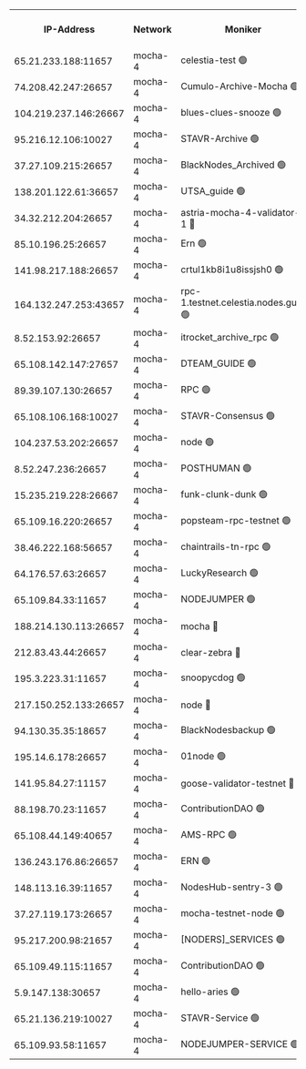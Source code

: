 


<table><tr><th>IP-Address</th><th>Network</th><th>Moniker</th><th>Latest Block Height</th><th>Earliest Block Height</th><th>Catching Up</th><th>Tx Index</th><th>Voting Power</th><th>Version</th><th>Scan Time</th></tr><tr><td>65.21.233.188:11657</td><td>mocha-4</td><td>celestia-test 🟢</td><td>5248594</td><td>0</td><td>False</td><td>on</td><td>0</td><td>3.4.2</td><td>2025-03-19T18:20:10.786060368UTC</td></tr><tr><td>74.208.42.247:26657</td><td>mocha-4</td><td>Cumulo-Archive-Mocha 🟢</td><td>5248563</td><td>1</td><td>False</td><td>on</td><td>0</td><td>3.4.2-mocha</td><td>2025-03-19T18:17:26.915346071UTC</td></tr><tr><td>104.219.237.146:26667</td><td>mocha-4</td><td>blues-clues-snooze 🟢</td><td>5248564</td><td>1</td><td>False</td><td>off</td><td>0</td><td>3.2.0-mocha</td><td>2025-03-19T18:17:36.681548059UTC</td></tr><tr><td>95.216.12.106:10027</td><td>mocha-4</td><td>STAVR-Archive 🟢</td><td>5213852</td><td>1</td><td>False</td><td>on</td><td>0</td><td>3.4.0-mocha</td><td>2025-03-19T18:17:39.422420847UTC</td></tr><tr><td>37.27.109.215:26657</td><td>mocha-4</td><td>BlackNodes_Archived 🟢</td><td>5248566</td><td>1</td><td>False</td><td>off</td><td>0</td><td>3.3.0-mocha</td><td>2025-03-19T18:17:41.801371828UTC</td></tr><tr><td>138.201.122.61:36657</td><td>mocha-4</td><td>UTSA_guide 🟢</td><td>5248566</td><td>1</td><td>False</td><td>on</td><td>0</td><td>3.4.2-mocha</td><td>2025-03-19T18:17:44.104780870UTC</td></tr><tr><td>34.32.212.204:26657</td><td>mocha-4</td><td>astria-mocha-4-validator-1 🔴</td><td>5248566</td><td>1</td><td>False</td><td>on</td><td>10509044</td><td>3.4.2</td><td>2025-03-19T18:17:44.423344908UTC</td></tr><tr><td>85.10.196.25:26657</td><td>mocha-4</td><td>Ern 🟢</td><td>5248569</td><td>1</td><td>False</td><td>on</td><td>0</td><td>3.4.2-mocha</td><td>2025-03-19T18:17:56.971643275UTC</td></tr><tr><td>141.98.217.188:26657</td><td>mocha-4</td><td>crtul1kb8i1u8issjsh0 🟢</td><td>5248572</td><td>1</td><td>False</td><td>on</td><td>0</td><td>3.4.2-mocha</td><td>2025-03-19T18:18:15.762216938UTC</td></tr><tr><td>164.132.247.253:43657</td><td>mocha-4</td><td>rpc-1.testnet.celestia.nodes.guru 🟢</td><td>5248578</td><td>1</td><td>False</td><td>on</td><td>0</td><td>3.4.2-mocha</td><td>2025-03-19T18:18:44.191985930UTC</td></tr><tr><td>8.52.153.92:26657</td><td>mocha-4</td><td>itrocket_archive_rpc 🟢</td><td>5248587</td><td>1</td><td>False</td><td>on</td><td>0</td><td>3.4.2-mocha</td><td>2025-03-19T18:19:34.122510136UTC</td></tr><tr><td>65.108.142.147:27657</td><td>mocha-4</td><td>DTEAM_GUIDE 🟢</td><td>5248590</td><td>1</td><td>False</td><td>on</td><td>0</td><td>3.4.2-mocha</td><td>2025-03-19T18:19:50.066133993UTC</td></tr><tr><td>89.39.107.130:26657</td><td>mocha-4</td><td>RPC 🟢</td><td>5248590</td><td>1</td><td>False</td><td>on</td><td>0</td><td>3.4.2-mocha</td><td>2025-03-19T18:19:50.439296086UTC</td></tr><tr><td>65.108.106.168:10027</td><td>mocha-4</td><td>STAVR-Consensus 🟢</td><td>5248593</td><td>1</td><td>False</td><td>on</td><td>0</td><td>3.4.2-mocha</td><td>2025-03-19T18:20:05.764180385UTC</td></tr><tr><td>104.237.53.202:26657</td><td>mocha-4</td><td>node 🟢</td><td>5248595</td><td>1</td><td>False</td><td>on</td><td>0</td><td>3.4.0-mocha</td><td>2025-03-19T18:20:14.442820719UTC</td></tr><tr><td>8.52.247.236:26657</td><td>mocha-4</td><td>POSTHUMAN 🟢</td><td>5248597</td><td>1</td><td>False</td><td>on</td><td>0</td><td>3.4.2</td><td>2025-03-19T18:20:25.978958706UTC</td></tr><tr><td>15.235.219.228:26667</td><td>mocha-4</td><td>funk-clunk-dunk 🟢</td><td>5248600</td><td>1</td><td>False</td><td>off</td><td>0</td><td>3.2.0-mocha</td><td>2025-03-19T18:20:37.269481669UTC</td></tr><tr><td>65.109.16.220:26657</td><td>mocha-4</td><td>popsteam-rpc-testnet 🟢</td><td>5248601</td><td>1</td><td>False</td><td>on</td><td>0</td><td>3.4.2-mocha</td><td>2025-03-19T18:20:44.278374263UTC</td></tr><tr><td>38.46.222.168:56657</td><td>mocha-4</td><td>chaintrails-tn-rpc 🟢</td><td>5248608</td><td>1</td><td>False</td><td>on</td><td>0</td><td>3.4.2-mocha</td><td>2025-03-19T18:21:22.620318016UTC</td></tr><tr><td>64.176.57.63:26657</td><td>mocha-4</td><td>LuckyResearch 🟢</td><td>5248572</td><td>1582001</td><td>False</td><td>off</td><td>0</td><td>3.4.2-mocha</td><td>2025-03-19T18:18:17.393208478UTC</td></tr><tr><td>65.109.84.33:11657</td><td>mocha-4</td><td>NODEJUMPER 🟢</td><td>5248596</td><td>3214501</td><td>False</td><td>off</td><td>0</td><td>3.0.0-mocha</td><td>2025-03-19T18:20:20.987136290UTC</td></tr><tr><td>188.214.130.113:26657</td><td>mocha-4</td><td>mocha 🔴</td><td>5248572</td><td>4163991</td><td>False</td><td>off</td><td>100001</td><td>3.4.2</td><td>2025-03-19T18:18:16.144422376UTC</td></tr><tr><td>212.83.43.44:26657</td><td>mocha-4</td><td>clear-zebra 🔴</td><td>5248580</td><td>4200001</td><td>False</td><td>on</td><td>500001</td><td>3.4.2-mocha</td><td>2025-03-19T18:18:57.154196229UTC</td></tr><tr><td>195.3.223.31:11657</td><td>mocha-4</td><td>snoopycdog 🟢</td><td>5248603</td><td>4208501</td><td>False</td><td>off</td><td>0</td><td>3.4.2-mocha</td><td>2025-03-19T18:20:53.010537191UTC</td></tr><tr><td>217.150.252.133:26657</td><td>mocha-4</td><td>node 🔴</td><td>5248590</td><td>4244833</td><td>False</td><td>off</td><td>100505</td><td>3.4.0-mocha</td><td>2025-03-19T18:19:50.744575732UTC</td></tr><tr><td>94.130.35.35:18657</td><td>mocha-4</td><td>BlackNodesbackup 🟢</td><td>5248609</td><td>4579501</td><td>False</td><td>on</td><td>0</td><td>3.0.0-mocha</td><td>2025-03-19T18:21:25.563975373UTC</td></tr><tr><td>195.14.6.178:26657</td><td>mocha-4</td><td>01node 🟢</td><td>5248588</td><td>4633398</td><td>False</td><td>on</td><td>0</td><td>3.4.2</td><td>2025-03-19T18:19:36.526983925UTC</td></tr><tr><td>141.95.84.27:11157</td><td>mocha-4</td><td>goose-validator-testnet 🔴</td><td>5248588</td><td>4732501</td><td>False</td><td>on</td><td>4017</td><td>3.4.2-mocha</td><td>2025-03-19T18:19:39.224739347UTC</td></tr><tr><td>88.198.70.23:11657</td><td>mocha-4</td><td>ContributionDAO 🟢</td><td>5248581</td><td>4870504</td><td>False</td><td>off</td><td>0</td><td>3.4.2-mocha</td><td>2025-03-19T18:19:03.571235902UTC</td></tr><tr><td>65.108.44.149:40657</td><td>mocha-4</td><td>AMS-RPC 🟢</td><td>5248588</td><td>4968112</td><td>False</td><td>on</td><td>0</td><td>3.2.0</td><td>2025-03-19T18:19:36.897897111UTC</td></tr><tr><td>136.243.176.86:26657</td><td>mocha-4</td><td>ERN 🟢</td><td>5248595</td><td>5026501</td><td>False</td><td>off</td><td>0</td><td>3.4.2-mocha</td><td>2025-03-19T18:20:11.462391672UTC</td></tr><tr><td>148.113.16.39:11657</td><td>mocha-4</td><td>NodesHub-sentry-3 🟢</td><td>5248584</td><td>5127650</td><td>False</td><td>on</td><td>0</td><td>3.4.2-mocha</td><td>2025-03-19T18:19:17.121385769UTC</td></tr><tr><td>37.27.119.173:26657</td><td>mocha-4</td><td>mocha-testnet-node 🟢</td><td>5248593</td><td>5127659</td><td>False</td><td>on</td><td>0</td><td>3.4.2-mocha</td><td>2025-03-19T18:20:05.403976739UTC</td></tr><tr><td>95.217.200.98:21657</td><td>mocha-4</td><td>[NODERS]_SERVICES 🟢</td><td>5248564</td><td>5225501</td><td>False</td><td>on</td><td>0</td><td>3.4.2-mocha</td><td>2025-03-19T18:17:33.409231447UTC</td></tr><tr><td>65.109.49.115:11657</td><td>mocha-4</td><td>ContributionDAO 🟢</td><td>5248582</td><td>5243940</td><td>False</td><td>off</td><td>0</td><td>3.4.2-mocha</td><td>2025-03-19T18:19:05.990051960UTC</td></tr><tr><td>5.9.147.138:30657</td><td>mocha-4</td><td>hello-aries 🟢</td><td>5248580</td><td>5245501</td><td>False</td><td>off</td><td>0</td><td>3.4.2-mocha</td><td>2025-03-19T18:18:56.846559148UTC</td></tr><tr><td>65.21.136.219:10027</td><td>mocha-4</td><td>STAVR-Service 🟢</td><td>5248564</td><td>5247001</td><td>False</td><td>on</td><td>0</td><td>3.4.2-mocha</td><td>2025-03-19T18:17:35.972544045UTC</td></tr><tr><td>65.109.93.58:11657</td><td>mocha-4</td><td>NODEJUMPER-SERVICE 🟢</td><td>5248609</td><td>5247212</td><td>False</td><td>off</td><td>0</td><td>3.4.0</td><td>2025-03-19T18:21:25.243018212UTC</td></tr></table>